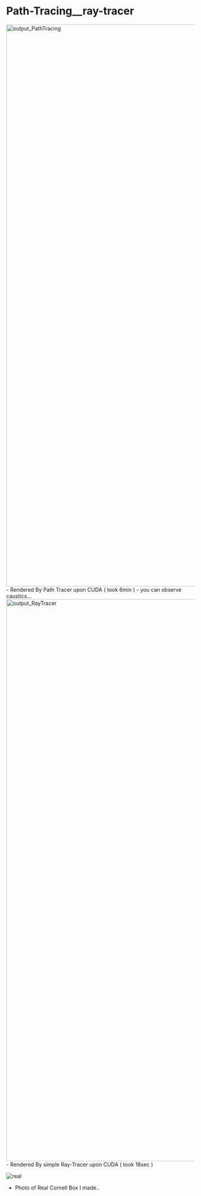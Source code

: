 # Path-Tracing__ray-tracer
<img width="2000" height="1500" alt="output_PathTracing" src="https://github.com/user-attachments/assets/84334c79-8a31-4a5c-9299-d0feb519ac7f" />
- Rendered By Path Tracer upon CUDA ( took 6min ) 
- you can observe caustics...

<img width="2000" height="1500" alt="output_RayTracer" src="https://github.com/user-attachments/assets/04328af2-b51d-4473-89b2-4bcc26e20b97" />
- Rendered By simple Ray-Tracer upon CUDA ( took 18sec )

![real](https://github.com/user-attachments/assets/49aa2970-6fef-451e-a7e7-50370c8b2aee)
- Photo of Real Cornell Box I made..
